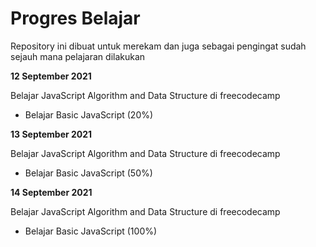 # Progres Belajar
Repository ini dibuat untuk merekam dan juga sebagai pengingat sudah sejauh mana pelajaran dilakukan

**12 September 2021**  

Belajar JavaScript Algorithm and Data Structure di freecodecamp

* Belajar Basic JavaScript (20%)

**13 September 2021**  

Belajar JavaScript Algorithm and Data Structure di freecodecamp

* Belajar Basic JavaScript (50%)


**14 September 2021**  

Belajar JavaScript Algorithm and Data Structure di freecodecamp

* Belajar Basic JavaScript (100%)
